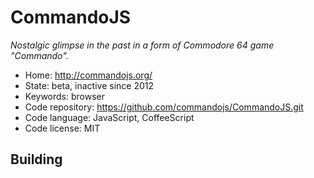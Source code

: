 # CommandoJS

_Nostalgic glimpse in the past in a form of Commodore 64 game "Commando"._

- Home: http://commandojs.org/
- State: beta, inactive since 2012
- Keywords: browser
- Code repository: https://github.com/commandojs/CommandoJS.git
- Code language: JavaScript, CoffeeScript
- Code license: MIT

## Building

